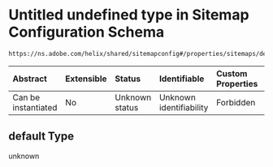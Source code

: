 # Untitled undefined type in Sitemap Configuration Schema

```txt
https://ns.adobe.com/helix/shared/sitemapconfig#/properties/sitemaps/default
```



| Abstract            | Extensible | Status         | Identifiable            | Custom Properties | Additional Properties | Access Restrictions | Defined In                                                                     |
| :------------------ | :--------- | :------------- | :---------------------- | :---------------- | :-------------------- | :------------------ | :----------------------------------------------------------------------------- |
| Can be instantiated | No         | Unknown status | Unknown identifiability | Forbidden         | Allowed               | none                | [sitemapconfig.schema.json*](sitemapconfig.schema.json "open original schema") |

## default Type

unknown
